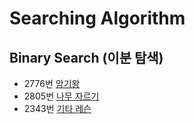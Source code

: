 # Searching Algorithm

## Binary Search (이분 탐색)

- 2776번 [암기왕](https://www.acmicpc.net/problem/2776)
- 2805번 [나무 자르기](https://www.acmicpc.net/problem/2805)
- 2343번 [기타 레슨](https://www.acmicpc.net/problem/2343)